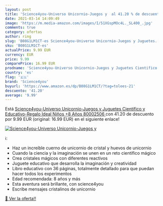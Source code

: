 ```yaml
---
layout: post
title: 'Science4you-Universo Unicornio-Juegos y  al 41.20 % de descuento'
date: 2021-03-14 14:09:49
image: 'https://m.media-amazon.com/images/I/51XGspMOc4L._SL400_.jpg'
comments: true
category: ofertas
author: ring
slug: 'B08G1LM1CT-es Science4you-Universo Unicornio-Juegos y Juguetes...'
sku: 'B08G1LM1CT-es'
actualPrice: 9.99 EUR
currency: EUR
price: 9.99
comparePrice: 16.99 EUR
prodname: 'Science4you-Universo Unicornio-Juegos y Juguetes Cientifico y Educativo-Regalo Ideal Niños +8 Años  80002506 '
country: 'es'
flag: '🇪🇸'
brand: 'Science4you'
buyurl: 'https://www.amazon.es/dp/B08G1LM1CT/?tag=tolees-21'
descuento: '41.20'
average: '9.99'
---
```


Está [Science4you-Universo Unicornio-Juegos y Juguetes Cientifico y Educativo-Regalo Ideal Niños +8 Años  80002506 ](https://www.amazon.es/dp/B08G1LM1CT/?tag=tolees-21) con 41.20 de descuento por 9.99 EUR (original: 16.99 EUR) en el siguiente enlace!

[![Science4you-Universo Unicornio-Juegos y ](https://m.media-amazon.com/images/I/51XGspMOc4L._SL400_.jpg)](https://www.amazon.es/dp/B08G1LM1CT/?tag=tolees-21)

ℹ️:

- Haz un increíble cuerno de unicornio de cristal y huevos de unicornio
- Cuando la ciencia y la imaginación se unen en un reto científico mágico
- Crea cristales mágicos con diferentes reactivos
- Juguete educativo que desarrolla la imaginación y creatividad
- Libro educativo con 36 páginas, totalmente detallado para que puedan hacer todos los experimentos
- Edad recomendada: 8 años y más
- Esta aventura será brillante, con science4you
- Escribe mensajes cristalinos de unicornio

[🛒 Ver la oferta!!](https://www.amazon.es/dp/B08G1LM1CT/?tag=tolees-21)
